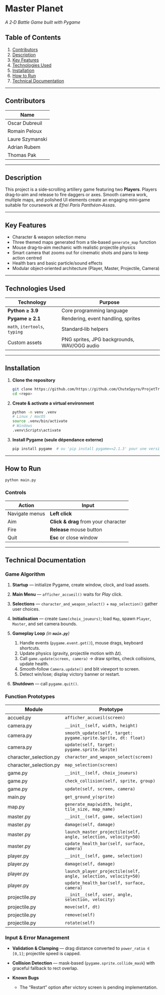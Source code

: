 # Master Planet

*A 2‑D Battle Game built with Pygame*&#x20;

## Table of Contents

1. [Contributors](#contributors)
2. [Description](#description)
3. [Key Features](#key-features)
4. [Technologies Used](#technologies-used)
5. [Installation](#installation)
6. [How to Run](#how-to-run)
7. [Technical Documentation](#technical-documentation)

---

## Contributors

| Name            |
| --------------- |
| Oscar Dubreuil  |
| Romain Peloux   |
| Laure Szymanski |
| Adrian Rubem    |
| Thomas Pak      |
---

## Description

This project is a side‑scrolling artillery game featuring two **Players**. Players drag‑to‑aim and release to fire daggers or axes.  Smooth camera work, multiple maps, and polished UI elements create an engaging mini‑game suitable for coursework at *Efrei Paris Panthéon‑Assas*.

---

## Key Features

* Character & weapon selection menu
* Three themed maps generated from a tile‑based `generate_map` function
* Mouse drag‑to‑aim mechanic with realistic projectile physics
* Smart camera that zooms out for cinematic shots and pans to keep action centred
* Health bars and basic particle/sound effects
* Modular object‑oriented architecture (Player, Master, Projectile, Camera)

---

## Technologies Used

| Technology                    | Purpose                                     |
| ----------------------------- | ------------------------------------------- |
| **Python ≥ 3.9**              | Core programming language                   |
| **Pygame ≥ 2.1**              | Rendering, event handling, sprites          |
| `math`, `itertools`, `typing` | Standard‑lib helpers                        |
| Custom assets                 | PNG sprites, JPG backgrounds, WAV/OGG audio |

---

## Installation

1. **Clone the repository**

   ```bash
   git clone https://github.com/https://github.com/ChuteSpyro/ProjetTransverse
   cd <repo>
   ```
2. **Create & activate a virtual environment**

   ```bash
   python -m venv .venv
   # Linux / macOS
   source .venv/bin/activate
   # Windows
   .venv\Scripts\activate
   ```
3. **Install Pygame (seule dépendance externe)**

   ```bash
   pip install pygame  # ou 'pip install pygame==2.1.3' pour une version spécifique
   ```

---

## How to Run

```bash
python main.py
```

### Controls

| Action         | Input                                |
| -------------- | ------------------------------------ |
| Navigate menus | **Left click**                       |
| Aim            | **Click & drag** from your character |
| Fire           | **Release** mouse button             |
| Quit           | **Esc** or close window              |

---

## Technical Documentation

### Game Algorithm

1. **Startup** — initialize Pygame, create window, clock, and load assets.
2. **Main Menu** — `afficher_accueil()` waits for *Play* click.
3. **Selections** — `character_and_weapon_select()` + `map_selection()` gather user choices.
4. **Initialisation** — create `Game(choix_joueurs)`; load `Map`, spawn `Player`, `Master`, and set camera bounds.
5. **Gameplay Loop** *(in **************************************`main.py`**************************************)*

   1. Handle events (`pygame.event.get()`), mouse drags, keyboard shortcuts.
   2. Update physics (gravity, projectile motion with Δt).
   3. Call `game.update(screen, camera)` → draw sprites, check collisions, update health.
   4. Smooth‑follow `Camera.update()` and blit viewport to screen.
   5. Detect win/lose; display victory banner or restart.
6. **Shutdown** — call `pygame.quit()`.

### Function Prototypes

| Module                  | Prototype                                                       |
| ----------------------- | --------------------------------------------------------------- |
| accueil.py              | `afficher_accueil(screen)`                                      |
| camera.py               | `__init__(self, width, height)`                                 |
| camera.py               | `smooth_update(self, target: pygame.sprite.Sprite, dt: float)`  |
| camera.py               | `update(self, target: pygame.sprite.Sprite)`                    |
| character\_selection.py | `character_and_weapon_select(screen)`                           |
| character\_selection.py | `map_selection(screen)`                                         |
| game.py                 | `__init__(self, choix_joueurs)`                                 |
| game.py                 | `check_collision(self, sprite, group)`                          |
| game.py                 | `update(self, screen, camera)`                                  |
| main.py                 | `get_ground_y(sprite)`                                          |
| map.py                  | `generate_map(width, height, tile_size, map_name)`              |
| master.py               | `__init__(self, game, selection)`                               |
| master.py               | `damage(self, damage)`                                          |
| master.py               | `launch_master_projectile(self, angle, selection, velocity=50)` |
| master.py               | `update_health_bar(self, surface, camera)`                      |
| player.py               | `__init__(self, game, selection)`                               |
| player.py               | `damage(self, damage)`                                          |
| player.py               | `launch_player_projectile(self, angle, selection, velocity=50)` |
| player.py               | `update_health_bar(self, surface, camera)`                      |
| projectile.py           | `__init__(self, user, angle, selection, velocity)`              |
| projectile.py           | `move(self, dt)`                                                |
| projectile.py           | `remove(self)`                                                  |
| projectile.py           | `rotate(self)`                                                  |

### Input & Error Management

* **Validation & Clamping** — drag distance converted to `power_ratio ∈ [0,1]`; projectile speed is capped.
* **Collision Detection** — mask‑based (`pygame.sprite.collide_mask`) with graceful fallback to rect overlap.
* **Known Bugs**

  * The “Restart” option after victory screen is pending implementation.
